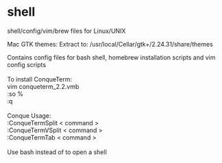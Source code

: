 # shell
shell/config/vim/brew files for Linux/UNIX <br>

Mac GTK themes:
Extract to: /usr/local/Cellar/gtk+/2.24.31/share/themes

Contains config files for bash shell, homebrew installation scripts and vim config scripts <br>
<br>
To install ConqueTerm:  <br>
vim <path/>conqueterm_2.2.vmb <br>
:so % <br>
:q <br>
<br>
Conque Usage: <br>
:ConqueTermSplit < command >  <br>
:ConqueTermVSplit < command >  <br>
:ConqueTermTab < command >  <br>
<br>
Use bash instead of <command> to open a shell
